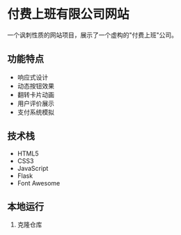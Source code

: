 # 付费上班有限公司网站

一个讽刺性质的网站项目，展示了一个虚构的"付费上班"公司。

## 功能特点

- 响应式设计
- 动态按钮效果
- 翻转卡片动画
- 用户评价展示
- 支付系统模拟

## 技术栈

- HTML5
- CSS3
- JavaScript
- Flask
- Font Awesome

## 本地运行

1. 克隆仓库
